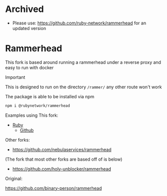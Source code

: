# Archived
- Please use: https://github.com/ruby-network/rammerhead for an updated version

# Rammerhead

This fork is based around running a rammerhead under a reverse proxy and easy to run with docker

> [!IMPORTANT]
> This is designed to run on the directory `/rammer/` any other route won't work

The package is able to be installed via npm

```bash
npm i @rubynetwork/rammerhead
```

Examples using This fork:

- [Ruby](https://ruby.rubynetwork.co)
  - [Github](https://github.com/ruby-network/ruby)

Other forks:

- https://github.com/nebulaservices/rammerhead

(The fork that most other forks are based off of is below)
- https://github.com/holy-unblocker/rammerhead

Original:

https://github.com/binary-person/rammerhead
